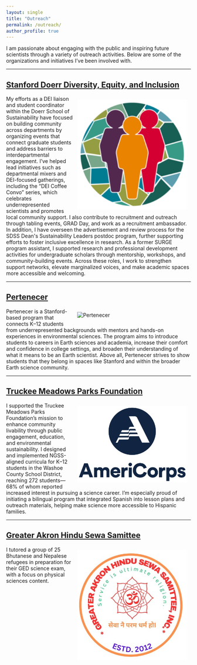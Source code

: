 ```yaml
---
layout: single
title: "Outreach"
permalink: /outreach/
author_profile: true
---
```


I am passionate about engaging with the public and inspiring future scientists through a variety of outreach activities. Below are some of the organizations and initiatives I’ve been involved with.

---

## [Stanford Doerr Diversity, Equity, and Inclusion](https://sustainability.stanford.edu/our-community/dei)

<img src="/images/DEI_old.png" alt="Stanford Doerr Diversity, Equity, and Inclusion" width="300" style="float: right; margin: 10px;">

My efforts as a DEI liaison and student coordinator within the Doerr School of Sustainability have focused on building community across departments by organizing events that connect graduate students and address barriers to interdepartmental engagement. I’ve helped lead initiatives such as departmental mixers and DEI-focused gatherings, including the “DEI Coffee Convo” series, which celebrates underrepresented scientists and promotes local community support. I also contribute to recruitment and outreach through tabling events, GRAD Day, and work as a recruitment ambassador. In addition, I have overseen the advertisement and review process for the SDSS Dean's Sustainability Leaders postdoc program, further supporting efforts to foster inclusive excellence in research. As a former SURGE program assistant, I supported research and professional development activities for undergraduate scholars through mentorship, workshops, and community-building events. Across these roles, I work to strengthen support networks, elevate marginalized voices, and make academic spaces more accessible and welcoming.
 
---

## [Pertenecer](https://perteneceryoubelon.wixsite.com/website)

<img src="/images/pertencer.png" alt="Pertenecer" width="300" style="float: right; margin: 10px;">

Pertenecer is a Stanford-based program that connects K–12 students from underrepresented backgrounds with mentors and hands-on experiences in environmental sciences. The program aims to introduce students to careers in Earth sciences and academia, increase their comfort and confidence in college settings, and broaden their understanding of what it means to be an Earth scientist. Above all, Pertenecer strives to show students that they belong in spaces like Stanford and within the broader Earth science community. 

---

## [Truckee Meadows Parks Foundation](https://www.tmparksfoundation.org/)

<img src="/images/AmeriCorps.png" alt="Truckee Meadows Parks Foundation" width="300" style="float: right; margin: 10px;">

I supported the Truckee Meadows Parks Foundation’s mission to enhance community livability through public engagement, education, and environmental sustainability. I designed and implemented NGSS-aligned curricula for K–12 students in the Washoe County School District, reaching 272 students—68% of whom reported increased interest in pursuing a science career. I’m especially proud of initiating a bilingual program that integrated Spanish into lesson plans and outreach materials, helping make science more accessible to Hispanic families.

---

## [Greater Akron Hindu Sewa Samittee](https://www.akroncf.org/)

<img src="/images/GreaterAkron.jpg" alt="Greater Akron Hindu Sewa Samittee" width="300" style="float: right; margin: 10px;">

I tutored a group of 25 Bhutanese and Nepalese refugees in preparation for their GED science exam, with a focus on physical sciences content.